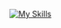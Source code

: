 
[![My Skills](https://skillicons.dev/icons?i=python&theme=dark)](https://skillicons.dev)

<!---
al4evme/al4evme is a ✨ special ✨ repository because its `README.md` (this file) appears on your GitHub profile.
You can click the Preview link to take a look at your changes.
--->
